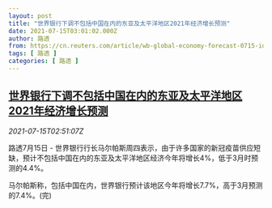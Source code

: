 ```yaml
---
layout: post
title: "世界银行下调不包括中国在内的东亚及太平洋地区2021年经济增长预测"
date: 2021-07-15T03:01:02.000Z
author: 路透
from: https://cn.reuters.com/article/wb-global-economy-forecast-0715-idCNKBS2EL091
tags: [ 路透 ]
categories: [ 路透 ]
---
```

<!--1626318062000-->
[世界银行下调不包括中国在内的东亚及太平洋地区2021年经济增长预测](https://cn.reuters.com/article/wb-global-economy-forecast-0715-idCNKBS2EL091)
------

<div>
<div><i>2021-07-15T02:51:07Z</i></div><p>路透7月15日 - 世界银行行长马尔帕斯周四表示，由于许多国家的新冠疫苗供应短缺，预计不包括中国在内的东亚及太平洋地区经济今年将增长4%，低于3月时预测的4.4%。</p><p>马尔帕斯称，包括中国在内，世界银行预计该地区今年将增长7.7%，高于3月预测的7.4%。(完)</p>
</div>
